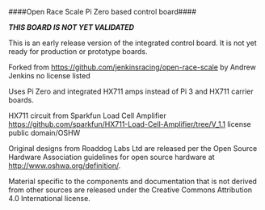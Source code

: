 ####Open Race Scale Pi Zero based control board####

***THIS BOARD IS NOT YET VALIDATED***

This is an early release version of the integrated control board.  It is not yet ready for production or prototype boards.

Forked from https://github.com/jenkinsracing/open-race-scale by Andrew Jenkins no license listed

Uses Pi Zero and integrated HX711 amps instead of Pi 3 and HX711 carrier
boards.

HX711 circuit from Sparkfun Load Cell Amplifier https://github.com/sparkfun/HX711-Load-Cell-Amplifier/tree/V_1.1 license public domain/OSHW

Original designs from Roaddog Labs Ltd are released per the Open Source
Hardware Association guidelines for open source hardware at
http://www.oshwa.org/definition/.

Material specific to the components and documentation that is not
derived from other sources are released under the Creative Commons
Attribution 4.0 International license.